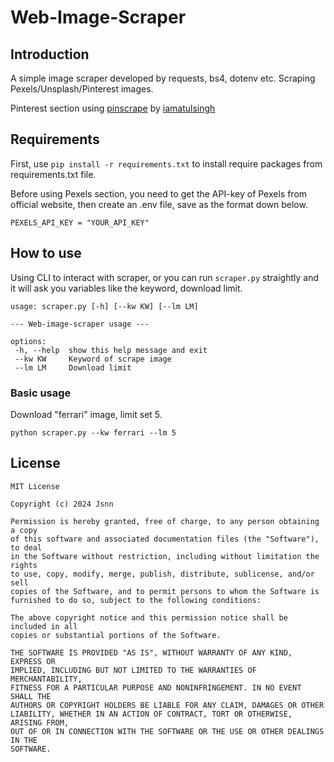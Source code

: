 # Web-Image-Scraper
## Introduction

 A simple image scraper developed by requests, bs4, dotenv etc.
 Scraping Pexels/Unsplash/Pinterest images.

 Pinterest section using [pinscrape](https://github.com/iamatulsingh/pinscrape) by [iamatulsingh](https://github.com/iamatulsingh)

 ## Requirements

 First, use `pip install -r requirements.txt` to install require packages from requirements.txt file.

  Before using Pexels section, you need to get the API-key of Pexels from official website, then create an .env file, save as the format down below.
 ```
 PEXELS_API_KEY = "YOUR_API_KEY"
 ```

 ## How to use
 Using CLI to interact with scraper, or you can run `scraper.py` straightly and it will ask you variables like the keyword, download limit.
 ```
usage: scraper.py [-h] [--kw KW] [--lm LM]

--- Web-image-scraper usage ---

options:
  -h, --help  show this help message and exit
  --kw KW     Keyword of scrape image
  --lm LM     Download limit
 ```

 ### Basic usage
 
 Download "ferrari" image, limit set 5.
 ```
 python scraper.py --kw ferrari --lm 5
 ```

## License

```
MIT License

Copyright (c) 2024 Jsnn

Permission is hereby granted, free of charge, to any person obtaining a copy
of this software and associated documentation files (the "Software"), to deal
in the Software without restriction, including without limitation the rights
to use, copy, modify, merge, publish, distribute, sublicense, and/or sell
copies of the Software, and to permit persons to whom the Software is
furnished to do so, subject to the following conditions:

The above copyright notice and this permission notice shall be included in all
copies or substantial portions of the Software.

THE SOFTWARE IS PROVIDED "AS IS", WITHOUT WARRANTY OF ANY KIND, EXPRESS OR
IMPLIED, INCLUDING BUT NOT LIMITED TO THE WARRANTIES OF MERCHANTABILITY,
FITNESS FOR A PARTICULAR PURPOSE AND NONINFRINGEMENT. IN NO EVENT SHALL THE
AUTHORS OR COPYRIGHT HOLDERS BE LIABLE FOR ANY CLAIM, DAMAGES OR OTHER
LIABILITY, WHETHER IN AN ACTION OF CONTRACT, TORT OR OTHERWISE, ARISING FROM,
OUT OF OR IN CONNECTION WITH THE SOFTWARE OR THE USE OR OTHER DEALINGS IN THE
SOFTWARE.

```


